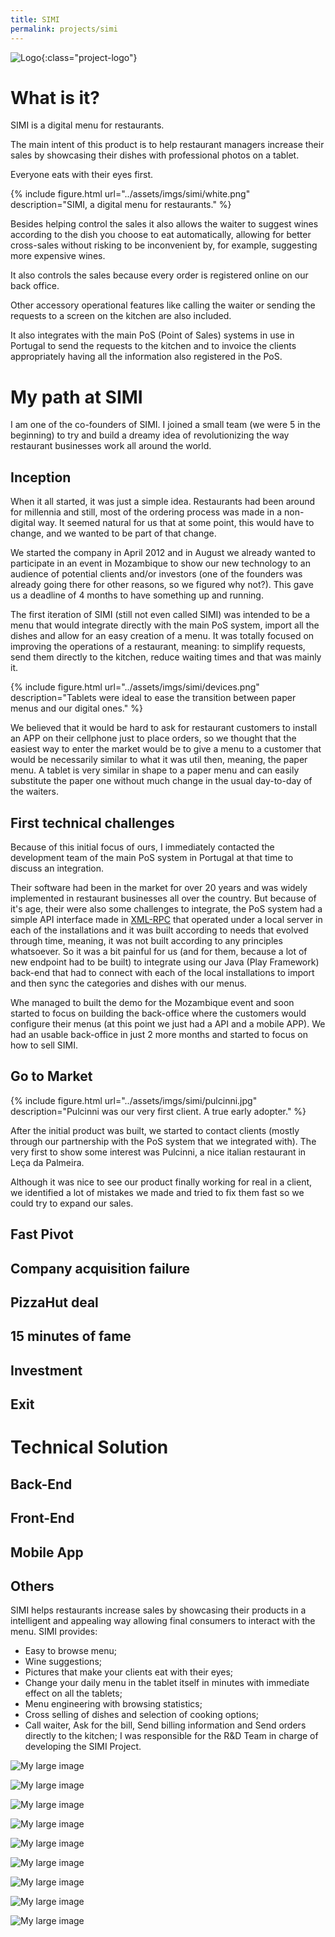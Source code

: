 ```yaml
---
title: SIMI
permalink: projects/simi
---
```



![Logo](../assets/imgs/simi/logo.png){:class="project-logo"}

# What is it?

SIMI is a digital menu for restaurants.  

The main intent of this product is to help restaurant managers increase their sales by showcasing their dishes with professional photos on a tablet. 

Everyone eats with their eyes first. 


{% include figure.html url="../assets/imgs/simi/white.png" description="SIMI, a digital menu for restaurants." %}

Besides helping control the sales it also allows the waiter to suggest wines according to the dish you choose to eat automatically, allowing for better cross-sales without risking to be inconvenient by, for example, suggesting more expensive wines.

It also controls the sales because every order is registered online on our back office.

Other accessory operational features like calling the waiter or sending the requests to a screen on the kitchen are also included.

It also integrates with the main PoS (Point of Sales) systems in use in Portugal to send the requests to the kitchen and to invoice the clients appropriately having all the information also registered in the PoS.

# My path at SIMI

I am one of the co-founders of SIMI. I joined a small team (we were 5 in the beginning) to try and build a dreamy idea of revolutionizing the way restaurant businesses work all around the world.

## Inception

When it all started, it was just a simple idea. Restaurants had been around for millennia and still, most of the ordering process was made in a non-digital way. It seemed natural for us that at some point, this would have to change, and we wanted to be part of that change.

We started the company in April 2012 and in August we already wanted to participate in an event in Mozambique to show our new technology to an audience of potential clients and/or investors (one of the founders was already going there for other reasons, so we figured why not?). This gave us a deadline of 4 months to have something up and running.

The first iteration of SIMI (still not even called SIMI) was intended to be a menu that would integrate directly with the main PoS system, import all the dishes and allow for an easy creation of a menu. It was totally focused on improving the operations of a restaurant, meaning: to simplify requests, send them directly to the kitchen, reduce waiting times and that was mainly it.

{% include figure.html url="../assets/imgs/simi/devices.png" description="Tablets were ideal to ease the transition between paper menus and our digital ones." %}

We believed that it would be hard to ask for restaurant customers to install an APP on their cellphone just to place orders, so we thought that the easiest way to enter the market would be to give a menu to a customer that would be necessarily similar to what it was util then, meaning, the paper menu. A tablet is very similar in shape to a paper menu and can easily substitute the paper one without much change in the usual day-to-day of the waiters.

## First technical challenges

Because of this initial focus of ours, I immediately contacted the development team of the main PoS system in Portugal at that time to discuss an integration.

Their software had been in the market for over 20 years and was widely implemented in restaurant businesses all over the country. But because of it's age, their were also some challenges to integrate, the PoS system had a simple API interface made in [XML-RPC](https://en.wikipedia.org/wiki/XML-RPC) that operated under a local server in each of the installations and it was built according to needs that evolved through time, meaning, it was not built according to any principles whatsoever. So it was a bit painful for us (and for them, because a lot of new endpoint had to be built) to integrate using our Java (Play Framework) back-end that had to connect with each of the local installations to import and then sync the categories and dishes with our menus.

Whe managed to built the demo for the Mozambique event and soon started to focus on building the back-office where the customers would configure their menus (at this point we just had a API and a mobile APP). We had an usable back-office in just 2 more months and started to focus on how to sell SIMI.

## Go to Market

{% include figure.html url="../assets/imgs/simi/pulcinni.jpg" description="Pulcinni was our very first client. A true early adopter." %}

After the initial product was built, we started to contact clients (mostly through our partnership with the PoS system that we integrated with). The very first to show some interest was Pulcinni, a nice italian restaurant in Leça da Palmeira.

Although it was nice to see our product finally working for real in a client, we identified a lot of mistakes we made and tried to fix them fast so we could try to expand our sales.

## Fast Pivot

## Company acquisition failure 

## PizzaHut deal

## 15 minutes of fame

## Investment

## Exit


# Technical Solution

## Back-End

## Front-End

## Mobile App

## Others



SIMI helps restaurants increase sales by showcasing their products in a intelligent and appealing way
allowing final consumers to interact with the menu. SIMI provides:
- Easy to browse menu;
- Wine suggestions;
- Pictures that make your clients eat with their eyes;
- Change your daily menu in the tablet itself in minutes with immediate effect on all the tablets;
- Menu engineering with browsing statistics;
- Cross selling of dishes and selection of cooking options;
- Call waiter, Ask for the bill, Send billing information and Send orders directly to the kitchen;
I was responsible for the R&D Team in charge of developing the SIMI Project.






![My large image](../assets/imgs/simi/backoffice.jpg)

![My large image](../assets/imgs/simi/dark.png)


![My large image](../assets/imgs/simi/golf.jpg)

![My large image](../assets/imgs/simi/order.png)

![My large image](../assets/imgs/simi/phone-browse.jpg)

![My large image](../assets/imgs/simi/phone-getcloser.jpg)

![My large image](../assets/imgs/simi/phone-list.jpg)

![My large image](../assets/imgs/simi/phone.jpg)

![My large image](../assets/imgs/simi/pizzahut.jpg)

